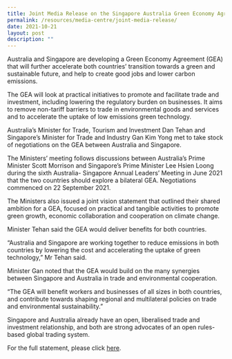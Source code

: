```yaml
---
title: Joint Media Release on the Singapore Australia Green Economy Agreement
permalink: /resources/media-centre/joint-media-release/
date: 2021-10-21
layout: post
description: ""
---
```



Australia and Singapore are developing a Green Economy Agreement (GEA) that will further accelerate both countries’ transition towards a green and sustainable future, and help to create good jobs and lower carbon emissions.

The GEA will look at practical initiatives to promote and facilitate trade and investment, including lowering the regulatory burden on businesses. It aims to remove non-tariff barriers to trade in environmental goods and services and to accelerate the uptake of low emissions green technology.

Australia’s Minister for Trade, Tourism and Investment Dan Tehan and Singapore’s Minister for Trade and Industry Gan Kim Yong met to take stock of negotiations on the GEA between Australia and Singapore.

The Ministers’ meeting follows discussions between Australia’s Prime Minister Scott Morrison and Singapore’s Prime Minister Lee Hsien Loong during the sixth Australia- Singapore Annual Leaders’ Meeting in June 2021 that the two countries should explore a bilateral GEA. Negotiations commenced on 22 September 2021.

The Ministers also issued a joint vision statement that outlined their shared ambition for a GEA, focused on practical and tangible activities to promote green growth, economic collaboration and cooperation on climate change.

Minister Tehan said the GEA would deliver benefits for both countries.

“Australia and Singapore are working together to reduce emissions in both countries by lowering the cost and accelerating the uptake of green technology,” Mr Tehan said.

Minister Gan noted that the GEA would build on the many synergies between Singapore and Australia in trade and environmental cooperation.

“The GEA will benefit workers and businesses of all sizes in both countries, and contribute towards shaping regional and multilateral policies on trade and environmental sustainability.”

Singapore and Australia already have an open, liberalised trade and investment relationship, and both are strong advocates of an open rules-based global trading system.

For the full statement, please click [here](https://www.mti.gov.sg/-/media/MTI/Newsroom/Press-Releases/2021/10/Joint-Press-Release-on-Singapore-Australia-Green-Economy-Agreement_11October.pdf).